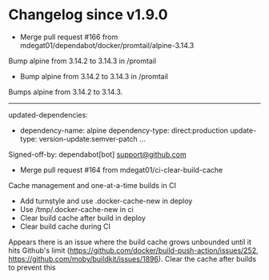 # Changelog since v1.9.0
- Merge pull request #166 from mdegat01/dependabot/docker/promtail/alpine-3.14.3

Bump alpine from 3.14.2 to 3.14.3 in /promtail 
- Bump alpine from 3.14.2 to 3.14.3 in /promtail

Bumps alpine from 3.14.2 to 3.14.3.

---
updated-dependencies:
- dependency-name: alpine
  dependency-type: direct:production
  update-type: version-update:semver-patch
...

Signed-off-by: dependabot[bot] <support@github.com> 
- Merge pull request #164 from mdegat01/ci-clear-build-cache

Cache management and one-at-a-time builds in CI 
- Add turnstyle and use .docker-cache-new in deploy 
- Use /tmp/.docker-cache-new in ci 
- Clear build cache after build in deploy 
- Clear build cache during CI

Appears there is an issue where the build cache grows unbounded until it hits Github's limit (https://github.com/docker/build-push-action/issues/252, https://github.com/moby/buildkit/issues/1896). Clear the cache after builds to prevent this 
